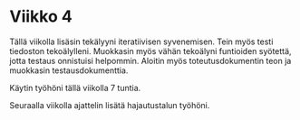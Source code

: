 # Viikko 4

Tällä viikolla lisäsin tekälyyni iteratiivisen syvenemisen. Tein myös testi tiedoston tekoälylleni. Muokkasin myös vähän tekoälyni funtioiden syötettä, jotta testaus onnistuisi helpommin. Aloitin myös toteutusdokumentin teon ja muokkasin testausdokumenttia.

Käytin työhöni tällä viikolla 7 tuntia.

Seuraalla viikolla ajattelin lisätä hajautustalun työhöni.